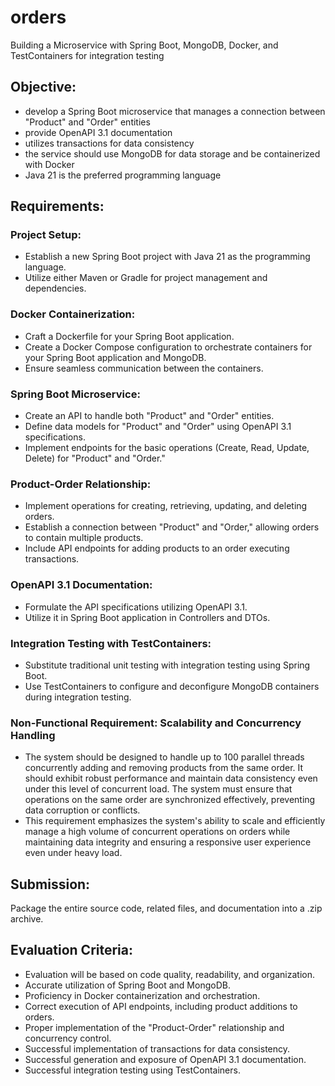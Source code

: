 # orders
Building a Microservice with Spring Boot, MongoDB, Docker, and TestContainers for integration testing

## Objective:
- develop a Spring Boot microservice that manages a connection between "Product" and "Order" entities
- provide OpenAPI 3.1 documentation
- utilizes transactions for data consistency
- the service should use MongoDB for data storage and be containerized with Docker
- Java 21 is the preferred programming language

## Requirements:

### Project Setup:
- Establish a new Spring Boot project with Java 21 as the programming language.
- Utilize either Maven or Gradle for project management and dependencies.
### Docker Containerization:
- Craft a Dockerfile for your Spring Boot application.
- Create a Docker Compose configuration to orchestrate containers for your Spring Boot application and MongoDB.
- Ensure seamless communication between the containers.
### Spring Boot Microservice:
- Create an API to handle both "Product" and "Order" entities.
- Define data models for "Product" and "Order" using OpenAPI 3.1 specifications.
- Implement endpoints for the basic operations (Create, Read, Update, Delete) for "Product" and "Order."
### Product-Order Relationship:
- Implement operations for creating, retrieving, updating, and deleting orders.
- Establish a connection between "Product" and "Order," allowing orders to contain multiple products.
- Include API endpoints for adding products to an order executing transactions.
### OpenAPI 3.1 Documentation:
- Formulate the API specifications utilizing OpenAPI 3.1.
- Utilize it in Spring Boot application in Controllers and DTOs.
### Integration Testing with TestContainers:
- Substitute traditional unit testing with integration testing using Spring Boot.
- Use TestContainers to configure and deconfigure MongoDB containers during integration testing.
### Non-Functional Requirement: Scalability and Concurrency Handling 
- The system should be designed to handle up to 100 parallel threads concurrently adding and removing products from the same order. It should exhibit robust performance and maintain data consistency even under this level of concurrent load. The system must ensure that operations on the same order are synchronized effectively, preventing data corruption or conflicts.
- This requirement emphasizes the system's ability to scale and efficiently manage a high volume of concurrent operations on orders while maintaining data integrity and ensuring a responsive user experience even under heavy load.

## Submission:
Package the entire source code, related files, and documentation into a .zip archive.

## Evaluation Criteria:
- Evaluation will be based on code quality, readability, and organization.
- Accurate utilization of Spring Boot and MongoDB.
- Proficiency in Docker containerization and orchestration.
- Correct execution of API endpoints, including product additions to orders.
- Proper implementation of the "Product-Order" relationship and concurrency control.
- Successful implementation of transactions for data consistency.
- Successful generation and exposure of OpenAPI 3.1 documentation.
- Successful integration testing using TestContainers.

